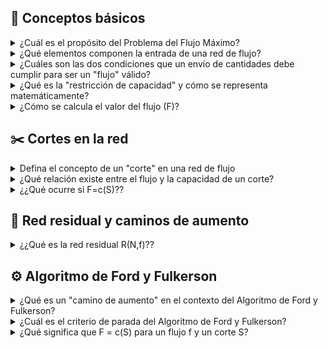 ## 🧩 Conceptos básicos

<details>
<summary>¿Cuál es el propósito del Problema del Flujo Máximo?</summary>
Encontrar el valor máximo de flujo que se puede transportar desde un nodo origen (s) hasta un nodo destino (t) en una red dirigida.
</details>

<details>
<summary>¿Qué elementos componen la entrada de una red de flujo?</summary>
Un grafo dirigido G=(N,A), los nodos especiales s (origen) y t (destino), y una función de capacidad c para los arcos.
</details>

<details>
<summary>¿Cuáles son las dos condiciones que un envío de cantidades debe cumplir para ser un "flujo" válido?</summary>
1. Restricción de Capacidad: El flujo por un arco no debe superar su capacidad.
2. Conservación del Flujo: En todos los nodos intermedios, el flujo que entra debe ser igual al flujo que sale.
</details>

<details>
<summary>¿Qué es la "restricción de capacidad" y cómo se representa matemáticamente?</summary>
Es la condición de que la cantidad de flujo f(e) enviada por un arco e debe ser menor o igual a su capacidad c(e), es decir, f(e)<= c(e).
</details>

<details>
<summary>¿Cómo se calcula el valor del flujo (F)?</summary>
Se calcula como la cantidad total de flujo que sale del nodo origen (s).
</details>

## ✂️ Cortes en la red

<details>
<summary>Defina el concepto de un "corte" en una red de flujo</summary>
Un corte en la red G = (N, A) es un subconjunto S ⊆ N \ {t} : s ∈ S. S es un subconjunto incluido en N - el nodo t (nodo de destino) talque s (nodo de origen) pertenece al subconjunto S
</details>

<details>
<summary>¿Qué relación existe entre el flujo y la capacidad de un corte?</summary>
Para todo flujo F y todo corte S, se cumple F≤c(S).
</details>

<details>
<summary>¿¿Qué ocurre si F=c(S)??</summary>
Entonces f es un flujo máximo y S un corte mínimo (certificado de optimalidad).
</details>

## 🔄 Red residual y caminos de aumento
<details>
<summary>¿¿Qué es la red residual R(N,f)??</summary>
Dada una red G = (N, A) con función de capacidad c y un flujo factible f , definimos la red residual R(N, f ) = (N, AR ), donde:
<il>
  <li>vw ∈ AR si f (vw ) <. c(vw ),</li>
  <li>wv ∈ AR si f (vw ) > 0. </li>
<il>
</details>

## ⚙️ Algoritmo de Ford y Fulkerson


<details>
<summary>¿Qué es un "camino de aumento" en el contexto del Algoritmo de Ford y Fulkerson?</summary>
Es un camino orientado desde el origen (s) hasta el destino (t) en la Red Residual que tiene capacidad disponible para transportar flujo adicional.
</details>

<details>
<summary>¿Cuál es el criterio de parada del Algoritmo de Ford y Fulkerson?</summary>
El flujo es máximo cuando no se puede encontrar ningún camino de aumento en la Red Residual.
</details>

<details>
<summary>¿Qué significa que F = c(S) para un flujo f y un corte S?</summary>
Significa que f es un flujo máximo y S es un corte de capacidad mínima.
</details>
